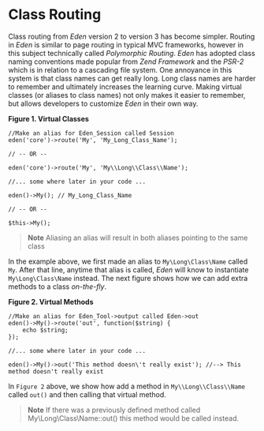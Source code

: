 # Class Routing

Class routing from *Eden* version 2 to version 3 has become simpler. Routing in *Eden* is similar to page routing in typical MVC frameworks, however in this subject technically called *Polymorphic Routing*. *Eden* has adopted class naming conventions made popular from *Zend Framework* and the *PSR-2* which is in relation to a cascading file system. One annoyance in this system is that class names can get really long. Long class names are harder to remember and ultimately increases the learning curve. Making virtual classes (or aliases to class names) not only makes it easier to remember, but allows developers to customize *Eden* in their own way.

**Figure 1. Virtual Classes**

	//Make an alias for Eden_Session called Session
	eden('core')->route('My', 'My_Long_Class_Name');
	
	// -- OR --
	
	eden('core')->route('My', 'My\\Long\\Class\\Name');
	 
	//... some where later in your code ...
	 
	eden()->My(); // My_Long_Class_Name
	
	// -- OR --
	
	$this->My();

> **Note** Aliasing an alias will result in both aliases pointing to the same class

In the example above, we first made an alias to `My\Long\Class\Name` called `My`. After that line, anytime that alias is called, *Eden* will know to instantiate `My\Long\Class\Name` instead. The next figure shows how we can add extra methods to a class *on-the-fly*.

**Figure 2. Virtual Methods**

	//Make an alias for Eden_Tool->output called Eden->out
	eden()->My()->route('out', function($string) {
		echo $string;
	});
	 
	//... some where later in your code ...
	 
	eden()->My()->out('This method doesn\'t really exist'); //--> This method doesn't really exist

In `Figure 2` above, we show how add a method in `My\\Long\\Class\\Name` called `out()` and then calling that virtual method.

> **Note** If there was a previously defined method called My\\Long\\Class\\Name::out() this method would be called instead.